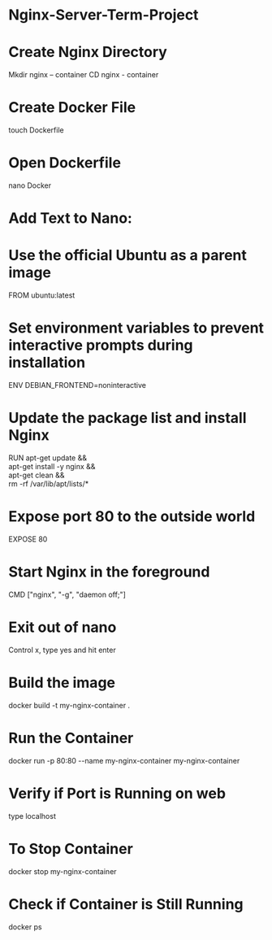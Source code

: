# Nginx-Server-Term-Project

# Create Nginx Directory 
Mkdir nginx – container
CD nginx - container

# Create Docker File
touch Dockerfile

# Open Dockerfile
nano Docker

# Add Text to Nano:
# Use the official Ubuntu as a parent image
FROM ubuntu:latest
# Set environment variables to prevent interactive prompts during      installation
ENV DEBIAN_FRONTEND=noninteractive
# Update the package list and install Nginx
RUN apt-get update && \
    apt-get install -y nginx && \
    apt-get clean && \
    rm -rf /var/lib/apt/lists/*
# Expose port 80 to the outside world
EXPOSE 80
# Start Nginx in the foreground
CMD ["nginx", "-g", "daemon off;"]

# Exit out of nano
Control x, type yes and hit enter

# Build the image
docker build -t my-nginx-container .

# Run the Container
docker run -p 80:80 --name my-nginx-container my-nginx-container

# Verify if Port is Running on web
type localhost

# To Stop Container
docker stop my-nginx-container

# Check if Container is Still Running
docker ps






